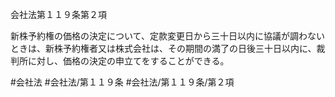 会社法第１１９条第２項

新株予約権の価格の決定について、定款変更日から三十日以内に協議が調わないときは、新株予約権者又は株式会社は、その期間の満了の日後三十日以内に、裁判所に対し、価格の決定の申立てをすることができる。

#会社法
#会社法/第１１９条
#会社法/第１１９条/第２項
